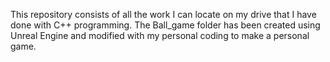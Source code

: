 This repository consists of all the work I can locate on my drive that I have done with C++ programming. The Ball_game folder has been created using Unreal Engine
and modified with my personal coding to make a personal game. 
